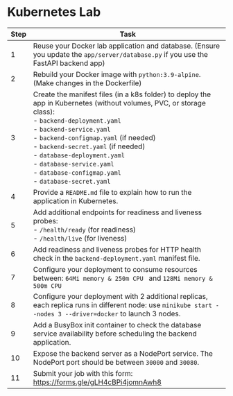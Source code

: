 # Kubernetes Lab

| **Step** | **Task** |
|----------|----------|
| 1        | Reuse your Docker lab application and database. (Ensure you update the `app/server/database.py` if you use the FastAPI backend app) |
| 2        | Rebuild your Docker image with `python:3.9-alpine`. (Make changes in the Dockerfile) |
| 3        | Create the manifest files (in a k8s folder) to deploy the app in Kubernetes (without volumes, PVC, or storage class): <br> - `backend-deployment.yaml` <br> - `backend-service.yaml` <br> - `backend-configmap.yaml` (if needed) <br> - `backend-secret.yaml` (if needed) <br> - `database-deployment.yaml` <br> - `database-service.yaml` <br> - `database-configmap.yaml` <br> - `database-secret.yaml` |
| 4        | Provide a `README.md` file to explain how to run the application in Kubernetes. |
| 5        | Add additional endpoints for readiness and liveness probes: <br> - `/health/ready` (for readiness) <br> - `/health/live` (for liveness) |
| 6        | Add readiness and liveness probes for HTTP health check in the `backend-deployment.yaml` manifest file. |
| 7        | Configure your deployment to consume resources between: `64Mi memory & 250m CPU ` and `128Mi memory & 500m CPU ` |
| 8        | Configure your deployment with 2 additional replicas, each replica runs in different node: use `minikube start --nodes 3 --driver=docker` to launch 3 nodes. |
| 9        | Add a BusyBox init container to check the database service availability before scheduling the backend application. |
| 10        | Expose the backend server as a NodePort service. The NodePort port should be between `30000` and `30080`. |
| 11        | Submit your job with this form: https://forms.gle/gLH4cBPi4jomnAwh8 |

